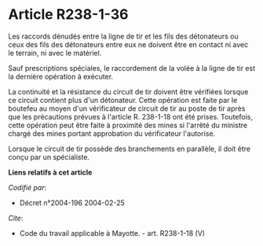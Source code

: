 # Article R238-1-36

Les raccords dénudés entre la ligne de tir et les fils des détonateurs ou ceux des fils des détonateurs entre eux ne doivent
être en contact ni avec le terrain, ni avec le matériel. 

Sauf prescriptions spéciales, le raccordement de la volée à la ligne de tir est la dernière opération à exécuter. 

La continuité et la résistance du circuit de tir doivent être vérifiées lorsque ce circuit contient plus d'un détonateur.
Cette opération est faite par le boutefeu au moyen d'un vérificateur de circuit de tir au poste de tir après que les
précautions prévues à l'article R. 238-1-18 ont été prises. Toutefois, cette opération peut être faite à proximité des mines
si l'arrêté du ministre chargé des mines portant approbation du vérificateur l'autorise. 

Lorsque le circuit de tir possède des branchements en parallèle, il doit être conçu par un spécialiste.

**Liens relatifs à cet article**

_Codifié par_:

  - Décret n°2004-196 2004-02-25

_Cite_:

  - Code du travail applicable à Mayotte. - art. R238-1-18 (V)
